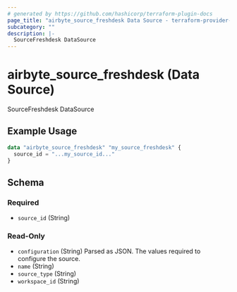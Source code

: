 ```yaml
---
# generated by https://github.com/hashicorp/terraform-plugin-docs
page_title: "airbyte_source_freshdesk Data Source - terraform-provider-airbyte"
subcategory: ""
description: |-
  SourceFreshdesk DataSource
---
```


# airbyte_source_freshdesk (Data Source)

SourceFreshdesk DataSource

## Example Usage

```terraform
data "airbyte_source_freshdesk" "my_source_freshdesk" {
  source_id = "...my_source_id..."
}
```

<!-- schema generated by tfplugindocs -->
## Schema

### Required

- `source_id` (String)

### Read-Only

- `configuration` (String) Parsed as JSON.
The values required to configure the source.
- `name` (String)
- `source_type` (String)
- `workspace_id` (String)


